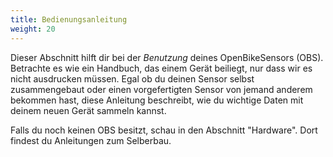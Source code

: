 ```yaml
---
title: Bedienungsanleitung
weight: 20
---
```

 
Dieser Abschnitt hilft dir bei der *Benutzung* deines OpenBikeSensors (OBS).
Betrachte es wie ein Handbuch, das einem Gerät beiliegt, nur dass wir es nicht
ausdrucken müssen. Egal ob du deinen Sensor selbst zusammengebaut oder einen
vorgefertigten Sensor von jemand anderem bekommen hast, diese Anleitung
beschreibt, wie du wichtige Daten mit deinem neuen Gerät sammeln kannst.

Falls du noch keinen OBS besitzt, schau in den Abschnitt "Hardware". Dort
findest du Anleitungen zum Selberbau.
